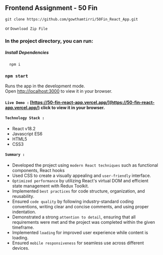 ## Frontend Assignment - 50 Fin
    git clone https://github.com/gowthamtirri/50Fin_React_App.git
or
   `Download Zip File`
   
### In the project directory, you can run:
##### Install Dependencies

      npm i

### `npm start`

Runs the app in the development mode.\
Open [http://localhost:3000](http://localhost:3000) to view it in your browser.

#### `Live Demo :`  [https://50-fin-react-app.vercel.app/](https://50-fin-react-app.vercel.app/) click to view it in your browser.

#### `Technology Stack :`
- React v18.2
- Javascript ES6
- HTML5
- CSS3

#### `Summary :`
- Developed the project using `modern React techniques` such as functional components, React hooks
- Used CSS to create a visually appealing and `user-friendly` interface.
- `Optimized performance` by utilizing React's virtual DOM and efficient state management with Redux Toolkit.
- Implemented `best practices` for code structure, organization, and reusability.
- Ensured `code quality` by following industry-standard coding conventions, writing clear and concise comments, and using proper indentation.
- Demonstrated a strong `attention to detail`, ensuring that all requirements were met and the project was completed within the given timeframe.
- Implemented `loading` for improved user experience while content is loading.
- Ensured `mobile responsiveness` for seamless use across different devices.

